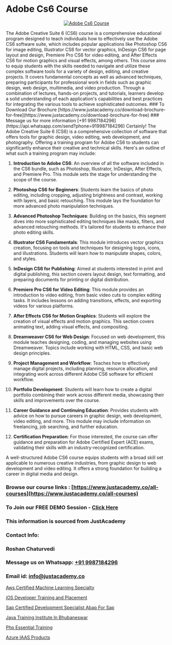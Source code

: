 # Adobe Cs6 Course

<p align="center">
  <a href="https://justacademy.co/course-detail/photoshop-training">
    <img src="https://justacademy.co/storage2/course_image/1676637576_course_image.webp" alt="Adobe Cs6 Course">
  </a>
</p>
The Adobe Creative Suite 6 (CS6) course is a comprehensive educational program designed to teach individuals how to effectively use the Adobe CS6 software suite, which includes popular applications like Photoshop CS6 for image editing, Illustrator CS6 for vector graphics, InDesign CS6 for page layout and design, Premiere Pro CS6 for video editing, and After Effects CS6 for motion graphics and visual effects, among others. This course aims to equip students with the skills needed to navigate and utilize these complex software tools for a variety of design, editing, and creative projects. It covers fundamental concepts as well as advanced techniques, preparing participants for professional work in fields such as graphic design, web design, multimedia, and video production. Through a combination of lectures, hands-on projects, and tutorials, learners develop a solid understanding of each application's capabilities and best practices for integrating the various tools to achieve sophisticated outcomes.
### To Download Our Brochure [https://www.justacademy.co/download-brochure-for-free](https://www.justacademy.co/download-brochure-for-free)
### Message us for more information [+91 9987184296](https://api.whatsapp.com/send?phone=919987184296)
Certainly! The Adobe Creative Suite 6 (CS6) is a comprehensive collection of software that offers tools for graphic design, video editing, web development, and photography. Offering a training program for Adobe CS6 to students can significantly enhance their creative and technical skills. Here's an outline of what such a training program may include:

1) **Introduction to Adobe CS6**: An overview of all the software included in the CS6 bundle, such as Photoshop, Illustrator, InDesign, After Effects, and Premiere Pro. This module sets the stage for understanding the scope of the course.

2) **Photoshop CS6 for Beginners**: Students learn the basics of photo editing, including cropping, adjusting brightness and contrast, working with layers, and basic retouching. This module lays the foundation for more advanced photo manipulation techniques.

3) **Advanced Photoshop Techniques**: Building on the basics, this segment dives into more sophisticated editing techniques like masks, filters, and advanced retouching methods. It's tailored for students to enhance their photo editing skills.

4) **Illustrator CS6 Fundamentals**: This module introduces vector graphics creation, focusing on tools and techniques for designing logos, icons, and illustrations. Students will learn how to manipulate shapes, colors, and styles.

5) **InDesign CS6 for Publishing**: Aimed at students interested in print and digital publishing, this section covers layout design, text formatting, and preparing documents for printing or digital distribution.

6) **Premiere Pro CS6 for Video Editing**: This module provides an introduction to video editing, from basic video cuts to complex editing tasks. It includes lessons on adding transitions, effects, and exporting videos for various platforms.

7) **After Effects CS6 for Motion Graphics**: Students will explore the creation of visual effects and motion graphics. This section covers animating text, adding visual effects, and compositing.

8) **Dreamweaver CS6 for Web Design**: Focused on web development, this module teaches designing, coding, and managing websites using Dreamweaver. Topics include working with HTML, CSS, and basic web design principles.

9) **Project Management and Workflow**: Teaches how to effectively manage digital projects, including planning, resource allocation, and integrating work across different Adobe CS6 software for efficient workflow.

10) **Portfolio Development**: Students will learn how to create a digital portfolio combining their work across different media, showcasing their skills and improvements over the course.

11) **Career Guidance and Continuing Education**: Provides students with advice on how to pursue careers in graphic design, web development, video editing, and more. This module may include information on freelancing, job searching, and further education.

12) **Certification Preparation**: For those interested, the course can offer guidance and preparation for Adobe Certified Expert (ACE) exams, validating their skills with an industry-recognized certification.

A well-structured Adobe CS6 course equips students with a broad skill set applicable to numerous creative industries, from graphic design to web development and video editing. It offers a strong foundation for building a career in digital media and design.

### Browse our course links : [https://www.justacademy.co/all-courses](https://www.justacademy.co/all-courses) 
### To Join our FREE DEMO Session - [Click Here](https://www.justacademy.co/register-for-course-demo)


### This information is sourced from JustAcademy
### Contact Info:
### Roshan Chaturvedi
### Message us on Whatsapp: [+91 9987184296](https://api.whatsapp.com/send?phone=919987184296)
### Email id: [info@justacademy.co](mailto:info@justacademy.co)
                
[Aws Certified Machine Learning Specialty](https://www.linkedin.com/pulse/aws-certified-machine-learning-specialty-justacademy-thane-96k9c?trackingId=JnpaTHajzmjiggSnFpygcQ%3D%3D&lipi=urn%3Ali%3Apage%3Ad_flagship3_company_admin%3B5LFFxHfxSIO4W925HATEJA%3D%3D)

[iOS Developer Training and Placement](0)

[Sap Certified Development Specialist Abap For Sap ](https://medium.com/@negishivu99/sap-certified-development-specialist-abap-for-sap-811262a760da)

[Java Training Institute In Bhubaneswar](https://medium.com/@kamblerajas684/java-training-institute-in-bhubaneswar-c211712cca1e)

[Php Essential Training](https://justacademyin.github.io/justacademy/php-essential-training)

[Azure IAAS Products](https://justacademyin.github.io/justacademy/azure-iaas-products)

